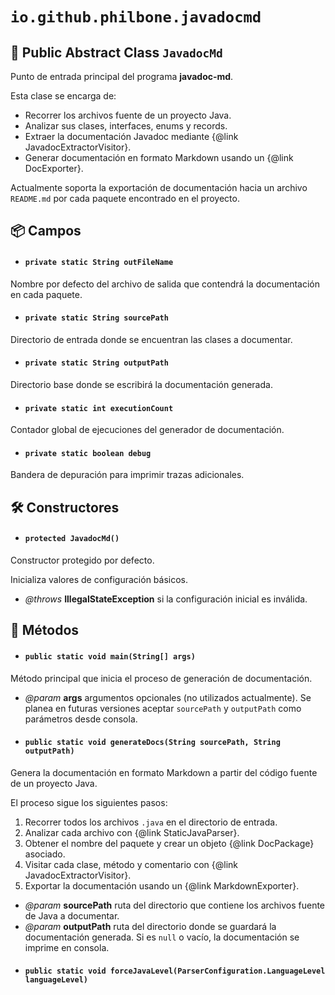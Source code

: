 # `io.github.philbone.javadocmd`

## 📕 Public Abstract Class `JavadocMd`

Punto de entrada principal del programa <b>javadoc-md</b>.
<p>
Esta clase se encarga de:
<ul>
<li>Recorrer los archivos fuente de un proyecto Java.</li>
<li>Analizar sus clases, interfaces, enums y records.</li>
<li>Extraer la documentación Javadoc mediante
{@link JavadocExtractorVisitor}.</li>
<li>Generar documentación en formato Markdown usando un
{@link DocExporter}.</li>
</ul>

<p>
Actualmente soporta la exportación de documentación hacia un archivo
<code>README.md</code> por cada paquete encontrado en el proyecto.</p>

## 📦 Campos

- #### `private static String outFileName`
Nombre por defecto del archivo de salida que contendrá la documentación
en cada paquete.

- #### `private static String sourcePath`
Directorio de entrada donde se encuentran las clases a documentar.

- #### `private static String outputPath`
Directorio base donde se escribirá la documentación generada.

- #### `private static int executionCount`
Contador global de ejecuciones del generador de documentación.

- #### `private static boolean debug`
Bandera de depuración para imprimir trazas adicionales.

## 🛠️ Constructores

- #### `protected JavadocMd()`
Constructor protegido por defecto.
<p>
Inicializa valores de configuración básicos.

- *@throws* **IllegalStateException** si la configuración inicial es inválida.
## 🧮 Métodos

- #### `public static void main(String[] args)`
Método principal que inicia el proceso de generación de documentación.

- *@param* **args** argumentos opcionales (no utilizados actualmente). Se planea
en futuras versiones aceptar <code>sourcePath</code> y
<code>outputPath</code> como parámetros desde consola.
- #### `public static void generateDocs(String sourcePath, String outputPath)`
Genera la documentación en formato Markdown a partir del código fuente de
un proyecto Java.
<p>
El proceso sigue los siguientes pasos:
<ol>
<li>Recorrer todos los archivos <code>.java</code> en el directorio de
entrada.</li>
<li>Analizar cada archivo con {@link StaticJavaParser}.</li>
<li>Obtener el nombre del paquete y crear un objeto {@link DocPackage}
asociado.</li>
<li>Visitar cada clase, método y comentario con
{@link JavadocExtractorVisitor}.</li>
<li>Exportar la documentación usando un {@link MarkdownExporter}.</li>
</ol>

- *@param* **sourcePath** ruta del directorio que contiene los archivos fuente de
Java a documentar.
- *@param* **outputPath** ruta del directorio donde se guardará la documentación
generada. Si es <code>null</code> o vacío, la documentación se imprime en
consola.
- #### `public static void forceJavaLevel(ParserConfiguration.LanguageLevel languageLevel)`
